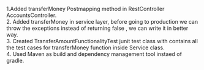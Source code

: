 1.Added transferMoney Postmapping method in RestController AccountsController.                                                
2. Added transferMoney in service layer, before going to production we can throw the exceptions instead of returning false , we can write it in better way.                    
3. Created TransferAmountFunctionalityTest junit test class with contains all the test cases for transferMoney function inside Service class.                                    
4. Used Maven as build and dependency management tool instaed of gradle.
